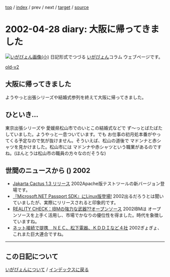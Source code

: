 [top](https://igapyon.github.io/diary/) 
 / [index](https://igapyon.github.io/diary/2002/index.html) 
 / prev 
 / next 
 / [target](https://igapyon.github.io/diary/2002/ig020428.html) 
 / [source](https://github.com/igapyon/diary/blob/gh-pages/2002/ig020428.html.src.md) 

2002-04-28 diary: 大阪に帰ってきました
=====================================================================================================
[![いがぴょん画像(小)](https://igapyon.github.io/diary/images/iga200306s.jpg "いがぴょん")](https://igapyon.github.io/diary/memo/memoigapyon.html) 日記形式でつづる [いがぴょん](https://igapyon.github.io/diary/memo/memoigapyon.html)コラム ウェブページです。

[old-v2](ig020428-orig.html)

## 大阪に帰ってきました

ようやっと出張シリーズや結婚式参列を終えて大阪に帰ってきました。


## ひといき…

東京出張シリーズや 愛媛県松山市でのいとこの結婚式などで ず～っとばたばたしていました。ようやっと一息ついています。でも お仕事の初月処本番がやってくる予定なので気が抜けません。そういえば、松山の道後で マドンナと赤シャツを見かけました。松山市には マドンナや赤シャツという職業があるのですね。(ほんとうは松山市の職員の方々なのだそうな)

## 世間のニュースから () 2002

* [Jakarta Cactus 1.3 リリース](http://jakarta.apache.org/cactus/)  2002Apache版テストツールの新バージョン登場です。
* [『Microsoft.NET Passport SDK』にLinux版登場!](http://linux.ascii24.com/linux/news/today/2002/04/26/635481-000.html)  2002出るだろうとは聞いていましたが、実際にリリースされると印象的です。
* [REALITY CHECK：IBMの強力な武器??オープンソース](http://www.zdnet.co.jp/enterprise/0204/19/02041988.html)  2002IBMは オープンソースを上手く活用し、市場でかなりの優位性を得ました。時代を象徴していますね。
* [ネット接続で提携　ＮＥＣ、松下電器、ＫＤＤＩなど４社](http://www.asahi.com/business/update/0422/006.html?2002)  2002ぎょぎょ、これまた巨大連合ですね。


----------------------------------------------------------------------------------------------------

## この日記について
[いがぴょんについて](https://igapyon.github.io/diary/memo/memoigapyon.html) / [インデックスに戻る](https://igapyon.github.io/diary/idxall.html)
